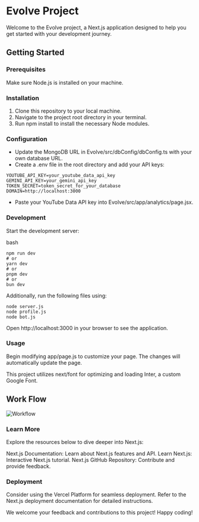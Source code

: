 # Evolve Project

Welcome to the Evolve project, a Next.js application designed to help you get started with your development journey.

## Getting Started

### Prerequisites
Make sure Node.js is installed on your machine.

### Installation
1. Clone this repository to your local machine.
2. Navigate to the project root directory in your terminal.
3. Run npm install to install the necessary Node modules.

### Configuration
- Update the MongoDB URL in Evolve/src/dbConfig/dbConfig.ts with your own database URL.
- Create a .env file in the root directory and add your API keys:
```
YOUTUBE_API_KEY=your_youtube_data_api_key
GEMINI_API_KEY=your_gemini_api_key
TOKEN_SECRET=token_secret_for_your_database
DOMAIN=http://localhost:3000
```
- Paste your YouTube Data API key into Evolve/src/app/analytics/page.jsx.


### Development

Start the development server:

bash
```
npm run dev
# or
yarn dev
# or
pnpm dev
# or
bun dev

```

Additionally, run the following files using:

```
node server.js
node profile.js
node bot.js
```

Open http://localhost:3000 in your browser to see the application.

### Usage

Begin modifying app/page.js to customize your page. The changes will automatically update the page.

This project utilizes next/font for optimizing and loading Inter, a custom Google Font.

## Work Flow
![Workflow](https://github.com/Anurag-Gaddamwar/Evolve/assets/123613177/ea3ba3d1-82fe-46d1-8e3c-d1fe4ffbb96a)

### Learn More

Explore the resources below to dive deeper into Next.js:

Next.js Documentation: Learn about Next.js features and API.
Learn Next.js: Interactive Next.js tutorial.
Next.js GitHub Repository: Contribute and provide feedback.

### Deployment
Consider using the Vercel Platform for seamless deployment. Refer to the Next.js deployment documentation for detailed instructions.

We welcome your feedback and contributions to this project! Happy coding!
